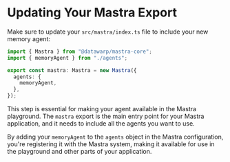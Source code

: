 # Updating Your Mastra Export

Make sure to update your `src/mastra/index.ts` file to include your new memory agent:

```typescript
import { Mastra } from "@datawarp/mastra-core";
import { memoryAgent } from "./agents";

export const mastra: Mastra = new Mastra({
  agents: {
    memoryAgent,
  },
});
```

This step is essential for making your agent available in the Mastra playground. The `mastra` export is the main entry point for your Mastra application, and it needs to include all the agents you want to use.

By adding your `memoryAgent` to the `agents` object in the Mastra configuration, you're registering it with the Mastra system, making it available for use in the playground and other parts of your application.
